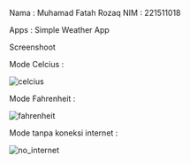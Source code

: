 Nama : Muhamad Fatah Rozaq
NIM  : 221511018

Apps : Simple Weather App

Screenshoot


Mode Celcius :

![celcius](https://github.com/FatahRozaq/simple_weather_app/assets/89440284/2095b8db-7c99-48a3-9afd-d72f41df912d)

Mode Fahrenheit :

![fahrenheit](https://github.com/FatahRozaq/simple_weather_app/assets/89440284/c69f23d7-32ef-43a8-bd0e-d3809cd8934d)

Mode tanpa koneksi internet :

![no_internet](https://github.com/FatahRozaq/simple_weather_app/assets/89440284/bd59e2f8-3b0d-43d9-9700-673e29295cfa)


